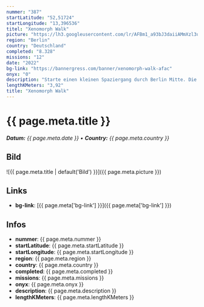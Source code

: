 ```yaml
---
nummer: "387"
startLatitude: "52,51724"
startLongitude: "13,396536"
titel: "Xenomorph Walk"
picture: "https://lh3.googleusercontent.com/lr/AFBm1_a93bJ3daiiAMmXzl3uiuxurdOX1Ir3EU-Fh3zslV5DsZZNIk5QD3X_kmC7tBWJKo089t4wq7IcKvCcolnPOEgZYZdCpesQUN848kcC3DICOywmriGXNLYbafcEtIi77qBR2Sd1jS42K986HuFWd1t75orl225jkyb3ksfGgLAraYNtYQf67J21sfFeB2QRIRFequDDtxR4_eUqw7PfIgw3-0TQGT4xTHzOlpI6fyEqWFoN2cS5GPA6uDb4Z9395OtuMPVQMqB5Uv8sMtbHHu-YWW25lWWmF2VGjICwp0785MT9UVkE0M9ozCCOLu5_1z5b3SCAbMUtXjGwbJlI0rRieQi2B_UYp2d6pjKnn9a6TwQzq7AegQTVO6sUXIGEyRLuO0r6TKwnwtJ1vzHt-HnTf1F0q_-Zf4twpuFgy4I-v3WyXNcOzqwBIRAWbnXeHuEKwAmuKD_jsvMbyDPF2KSKCZCeCTGDFtd92pM47m-g7WqhzAGwWfat_zuLuo-cpo5UMPfJecqJKDDKqPKvOjp5u3dkvb4pLBfAyb6TtrzFTt16dh2HHCTGtSNzEZ3FtYV9FVkTCw0yYCcFOzNoXh2LfrgGPMEgafjG8XM8SMg31kG3ExSTcujf196vSPsRhTUx4175DOY9Bi_Je45Rf25V0RTKo5gK1dwFAc7W2SGr30wVSavVXOStBscIZFrNj2zTMKc1OldTWyr3K_-LC8A__Aau94lfSq1Dm_RDHvO90zUo_67LHFL77fTLam0hzRgsx6I4rAgUojnMWsigjG8qdNCMCryFELAfLlYb8ZmPAv5e6TocjFPyvQ_xAI92Fg16yPKvepeiuTDk--5k4vj4zGm9300"
region: "Berlin"
country: "Deutschland"
completed: "8.328"
missions: "12"
date: "2022"
bg-link: "https://bannergress.com/banner/xenomorph-walk-afac"
onyx: "0"
description: "Starte einen kleinen Spaziergang durch Berlin Mitte. Die Rund startet dabei am Schinkel Pavillion und führt dich zur St Marienkirche und der Martin Luther Statue.\n\nOnline bis 01.05.2022"
lengthKMeters: "3,92"
title: "Xenomorph Walk"
---
```


# {{ page.meta.title }}
_**Datum:** {{ page.meta.date }} • **Country:** {{ page.meta.country }}_

## Bild
![{{ page.meta.title | default('Bild') }}]({{ page.meta.picture }})

## Links
- **bg-link**: [{{ page.meta['bg-link'] }}]({{ page.meta['bg-link'] }})

## Infos
- **nummer**: {{ page.meta.nummer }}
- **startLatitude**: {{ page.meta.startLatitude }}
- **startLongitude**: {{ page.meta.startLongitude }}
- **region**: {{ page.meta.region }}
- **country**: {{ page.meta.country }}
- **completed**: {{ page.meta.completed }}
- **missions**: {{ page.meta.missions }}
- **onyx**: {{ page.meta.onyx }}
- **description**: {{ page.meta.description }}
- **lengthKMeters**: {{ page.meta.lengthKMeters }}


